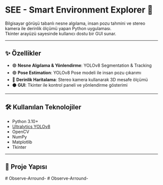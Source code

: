 # SEE - Smart Environment Explorer 🚀

Bilgisayar görüşü tabanlı nesne algılama, insan pozu tahmini ve stereo kamera ile derinlik ölçümü yapan Python uygulaması.  
Tkinter arayüzü sayesinde kullanıcı dostu bir GUI sunar.  

---

## ✨ Özellikler
- 🟣 **Nesne Algılama & Yönlendirme**: YOLOv8 Segmentation & Tracking
- 🟢 **Pose Estimation**: YOLOv8 Pose modeli ile insan pozu çıkarımı
- 🔵 **Derinlik Haritalama**: Stereo kamera kullanarak 3D mesafe ölçümü
- ⚫ **GUI**: Tkinter ile kontrol paneli ve yönlendirme gösterimi

---

## 🛠 Kullanılan Teknolojiler
- Python 3.10+
- [Ultralytics YOLOv8](https://github.com/ultralytics/ultralytics)
- OpenCV
- NumPy
- Matplotlib
- Tkinter

---

## 📂 Proje Yapısı
#   O b s e r v e - A r r o u n d -  
 #   O b s e r v e - A r r o u n d -  
 